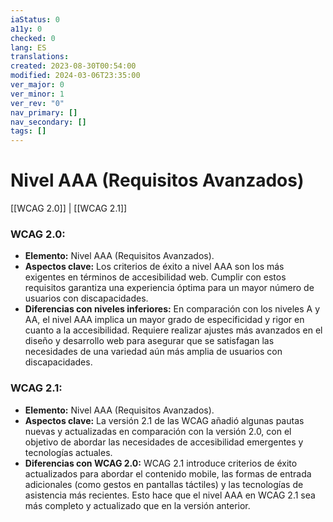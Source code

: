 ```yaml
---
iaStatus: 0
a11y: 0
checked: 0
lang: ES
translations: 
created: 2023-08-30T00:54:00
modified: 2024-03-06T23:35:00
ver_major: 0
ver_minor: 1
ver_rev: "0"
nav_primary: []
nav_secondary: []
tags: []
---
```

# Nivel AAA (Requisitos Avanzados)

[[WCAG 2.0]] | [[WCAG 2.1]]

### WCAG 2.0:
- **Elemento:** Nivel AAA (Requisitos Avanzados).
- **Aspectos clave:** Los criterios de éxito a nivel AAA son los más exigentes en términos de accesibilidad web. Cumplir con estos requisitos garantiza una experiencia óptima para un mayor número de usuarios con discapacidades.
- **Diferencias con niveles inferiores:** En comparación con los niveles A y AA, el nivel AAA implica un mayor grado de especificidad y rigor en cuanto a la accesibilidad. Requiere realizar ajustes más avanzados en el diseño y desarrollo web para asegurar que se satisfagan las necesidades de una variedad aún más amplia de usuarios con discapacidades.

### WCAG 2.1:
- **Elemento:** Nivel AAA (Requisitos Avanzados).
- **Aspectos clave:** La versión 2.1 de las WCAG añadió algunas pautas nuevas y actualizadas en comparación con la versión 2.0, con el objetivo de abordar las necesidades de accesibilidad emergentes y tecnologías actuales.
- **Diferencias con WCAG 2.0:** WCAG 2.1 introduce criterios de éxito actualizados para abordar el contenido mobile, las formas de entrada adicionales (como gestos en pantallas táctiles) y las tecnologías de asistencia más recientes. Esto hace que el nivel AAA en WCAG 2.1 sea más completo y actualizado que en la versión anterior.
